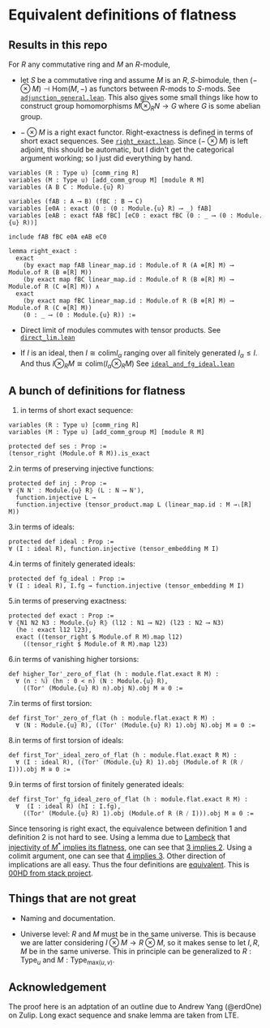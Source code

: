 # Equivalent definitions of flatness

## Results in this repo

For $R$ any commutative ring and $M$ an $R$-module,

- let $S$ be a commutative ring and assume $M$ is an $R,S$-bimodule, then $(- \otimes M) \dashv \mathrm{Hom}(M, -)$ as functors between $R$-mods to $S$-mods. See [`adjunction_general.lean`](src/adjunction_general.lean#L363). This also gives some small things like how to construct group homomorphisms $M \otimes_R N \to G$ where $G$ is some abelian group.

- $- \otimes M$ is a right exact functor. Right-exactness is defined in terms of short exact sequences. See [`right_exact.lean`](src/right_exact.lean#L194). Since $(- \otimes M)$ is left adjoint, this should be automatic, but I didn't get the categorical argument working; so I just did everything by hand.

```lean
variables (R : Type u) [comm_ring R]
variables (M : Type u) [add_comm_group M] [module R M]
variables (A B C : Module.{u} R)

variables (fAB : A ⟶ B) (fBC : B ⟶ C)
variables [e0A : exact (0 : (0 : Module.{u} R) ⟶ _) fAB] 
variables [eAB : exact fAB fBC] [eC0 : exact fBC (0 : _ ⟶ (0 : Module.{u} R))]

include fAB fBC e0A eAB eC0

lemma right_exact :
  exact 
    (by exact map fAB linear_map.id : Module.of R (A ⊗[R] M) ⟶ Module.of R (B ⊗[R] M)) 
    (by exact map fBC linear_map.id : Module.of R (B ⊗[R] M) ⟶ Module.of R (C ⊗[R] M)) ∧
  exact 
    (by exact map fBC linear_map.id : Module.of R (B ⊗[R] M) ⟶ Module.of R (C ⊗[R] M))
    (0 : _ ⟶ (0 : Module.{u} R)) :=
```

- Direct limit of modules commutes with tensor products. See [`direct_lim.lean`](src/direct_lim.lean#L99)

- If $I$ is an ideal, then $I \cong \mathrm{colim} I_\alpha$ ranging over all finitely generated $I_\alpha\le I$. And thus $I \otimes_R M \cong \mathrm{colim}(I_\alpha\otimes_R M)$ See [`ideal_and_fg_ideal.lean`](src/ideal_and_fg_ideal.lean)

## A bunch of definitions for flatness

1. in terms of short exact sequence:

```lean
variables (R : Type u) [comm_ring R] 
variables (M : Type u) [add_comm_group M] [module R M]

protected def ses : Prop := 
(tensor_right (Module.of R M)).is_exact

```

2.in terms of preserving injective functions:

```lean
protected def inj : Prop :=
∀ ⦃N N' : Module.{u} R⦄ (L : N ⟶ N'), 
  function.injective L →
  function.injective (tensor_product.map L (linear_map.id : M →ₗ[R] M)) 
```

3.in terms of ideals:

```lean
protected def ideal : Prop :=
∀ (I : ideal R), function.injective (tensor_embedding M I)
```

4.in terms of finitely generated ideals:

```lean
protected def fg_ideal : Prop :=
∀ (I : ideal R), I.fg → function.injective (tensor_embedding M I)
```

5.in terms of preserving exactness:

```lean
protected def exact : Prop :=
∀ ⦃N1 N2 N3 : Module.{u} R⦄ (l12 : N1 ⟶ N2) (l23 : N2 ⟶ N3)
  (he : exact l12 l23),
  exact ((tensor_right $ Module.of R M).map l12)
    ((tensor_right $ Module.of R M).map l23)
```

6.in terms of vanishing higher torsions:

```lean
def higher_Tor'_zero_of_flat (h : module.flat.exact R M) : 
  ∀ (n : ℕ) (hn : 0 < n) (N : Module.{u} R), 
    ((Tor' (Module.{u} R) n).obj N).obj M ≅ 0 :=
```

7.in terms of first torsion:

```lean
def first_Tor'_zero_of_flat (h : module.flat.exact R M) :
  ∀ (N : Module.{u} R), ((Tor' (Module.{u} R) 1).obj N).obj M ≅ 0 :=
```

8.in terms of first torsion of ideals:

```lean
def first_Tor'_ideal_zero_of_flat (h : module.flat.exact R M) :
  ∀ (I : ideal R), ((Tor' (Module.{u} R) 1).obj (Module.of R (R ⧸ I))).obj M ≅ 0 :=
```

9.in terms of first torsion of finitely generated ideals:

```lean
def first_Tor'_fg_ideal_zero_of_flat (h : module.flat.exact R M) :
  ∀  (I : ideal R) (hI : I.fg), 
    ((Tor' (Module.{u} R) 1).obj (Module.of R (R ⧸ I))).obj M ≅ 0 :=
```

Since tensoring is right exact, the equivalence between definition 1 and definition 2 is not hard to see. Using a lemma due to [Lambeck](doc/Lambek.pdf) that [injectivity of $M^*$ implies its flatness](src/flat.lean#117), one can see that [3 implies 2](src/flat.lean#204). Using a colimit argument, one can see that [4 implies 3](src/flat.lean#214). Other direction of implications are all easy. Thus the four definitions are [equivalent](src/flat.lean#223). This is [00HD from stack project](https://stacks.math.columbia.edu/tag/00HD).

## Things that are not great

- Naming and documentation.

- Universe level: $R$ and $M$ must be in the same universe. This is because we are latter considering $I \otimes M \to R \otimes M$, so it makes sense to let $I, R, M$ be in the same universe. This in principle can be generalized to $R : \mathsf{Type}_u$ and $M : \mathsf{Type}_{\mathrm{max}(u, v)}$.

## Acknowledgement

The proof here is an adptation of an outline due to Andrew Yang (@erdOne) on Zulip. Long exact sequence and snake lemma are taken from LTE.
